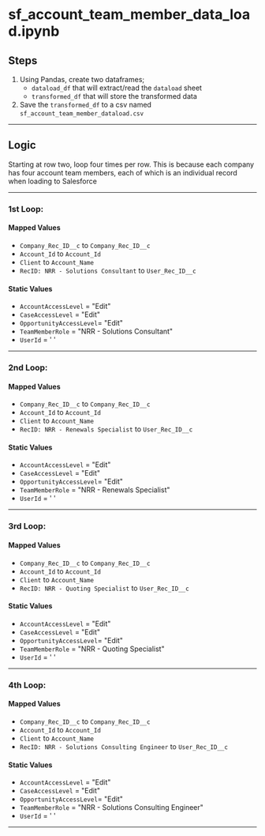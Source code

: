 # sf_account_team_member_data_load.ipynb

## Steps
1. Using Pandas, create two dataframes; 
	- `dataload_df` that will extract/read the `dataload` sheet
	- `transformed_df` that will store the transformed data
2. Save the `transformed_df` to a csv named `sf_account_team_member_dataload.csv`

---
## Logic
Starting at row two, loop four times per row.
	 This is because each company has four account team members, each of which is an individual record when loading to Salesforce

---
### 1st Loop: 
#### Mapped Values
- `Company_Rec_ID__c` to `Company_Rec_ID__c`
- `Account_Id` to `Account_Id`
- `Client` to `Account_Name`
- `RecID: NRR - Solutions Consultant` to `User_Rec_ID__c`
#### Static Values
- `AccountAccessLevel` = "Edit"
- `CaseAccessLevel` = "Edit"
- `OpportunityAccessLevel`= "Edit"
- `TeamMemberRole` = "NRR - Solutions Consultant"
- `UserId` = ' '

---
### 2nd Loop:
#### Mapped Values
- `Company_Rec_ID__c` to `Company_Rec_ID__c`
- `Account_Id` to `Account_Id`
- `Client` to `Account_Name`
- `RecID: NRR - Renewals Specialist` to `User_Rec_ID__c`
#### Static Values
- `AccountAccessLevel` = "Edit"
- `CaseAccessLevel` = "Edit"
- `OpportunityAccessLevel`= "Edit"
- `TeamMemberRole` = "NRR - Renewals Specialist"
- `UserId` = ' '

---
### 3rd Loop:
#### Mapped Values
- `Company_Rec_ID__c` to `Company_Rec_ID__c`
- `Account_Id` to `Account_Id`
- `Client` to `Account_Name`
- `RecID: NRR - Quoting Specialist` to `User_Rec_ID__c`
#### Static Values
- `AccountAccessLevel` = "Edit"
- `CaseAccessLevel` = "Edit"
- `OpportunityAccessLevel`= "Edit"
- `TeamMemberRole` = "NRR - Quoting Specialist"
- `UserId` = ' '

---
### 4th Loop:
#### Mapped Values
- `Company_Rec_ID__c` to `Company_Rec_ID__c`
- `Account_Id` to `Account_Id`
- `Client` to `Account_Name`
- `RecID: NRR - Solutions Consulting Engineer` to `User_Rec_ID__c`
#### Static Values
- `AccountAccessLevel` = "Edit"
- `CaseAccessLevel` = "Edit"
- `OpportunityAccessLevel`= "Edit"
- `TeamMemberRole` = "NRR - Solutions Consulting Engineer"
- `UserId` = ' '

---



